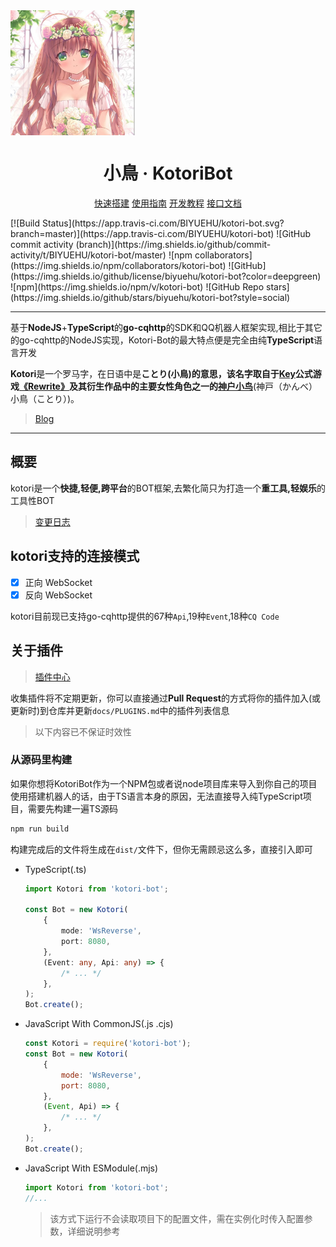 <img  align="center" src="./favicon.ico" width="200px" height="200px"/>
<h1 align="center">小鳥 · KotoriBot</h1>

<p align="center">
<a href="./docs/CREATE.md">快速搭建</a>
<a href="./docs/GUIDE.md">使用指南</a>
<a href="./docs/DEVELOP.md">开发教程</a>
<a href="./docs/INTERFACE.md">接口文档</a>
</p>
[![Build Status](https://app.travis-ci.com/BIYUEHU/kotori-bot.svg?branch=master)](https://app.travis-ci.com/BIYUEHU/kotori-bot) ![GitHub commit activity (branch)](https://img.shields.io/github/commit-activity/t/BIYUEHU/kotori-bot/master) ![npm collaborators](https://img.shields.io/npm/collaborators/kotori-bot) ![GitHub](https://img.shields.io/github/license/biyuehu/kotori-bot?color=deepgreen) ![npm](https://img.shields.io/npm/v/kotori-bot) ![GitHub Repo stars](https://img.shields.io/github/stars/biyuehu/kotori-bot?style=social)

----

基于**NodeJS**+**TypeScript**的**go-cqhttp**的SDK和QQ机器人框架实现,相比于其它的go-cqhttp的NodeJS实现，Kotori-Bot的最大特点便是完全由纯**TypeScript**语言开发

**Kotori**是一个罗马字，在日语中是**ことり(小鳥)**的意思，该名字取自于[Key](http://key.visualarts.gr.jp/)公式游戏[《Rewrite》](https://bgm.tv/subject/4022)及其衍生作品中的主要女性角色之一的**[神户小鸟](https://bgm.tv/character/12063)**(神戸（かんべ） 小鳥（ことり）)。

> [Blog](https://imlolicon.tk)

------

## 概要
kotori是一个**快捷,轻便,跨平台**的BOT框架,去繁化简只为打造一个**重工具,轻娱乐**的工具性BOT

> [变更日志](CHANGELOG.md)

## kotori支持的连接模式
- [x] 正向 WebSocket
- [x] 反向 WebSocket

kotori目前现已支持go-cqhttp提供的67种`Api`,19种`Event`,18种`CQ Code`


## 关于插件

> [插件中心](docs/PLUGINS.md)

收集插件将不定期更新，你可以直接通过**Pull Request**的方式将你的插件加入(或更新时)到仓库并更新`docs/PLUGINS.md`中的插件列表信息

> 以下内容已不保证时效性

### 从源码里构建

如果你想将KotoriBot作为一个NPM包或者说node项目库来导入到你自己的项目使用搭建机器人的话，由于TS语言本身的原因，无法直接导入纯TypeScript项目，需要先构建一遍TS源码

```bash
npm run build
```

构建完成后的文件将生成在`dist/`文件下，但你无需顾忌这么多，直接引入即可

-   TypeScript(.ts)

    ```typescript
    import Kotori from 'kotori-bot';

    const Bot = new Kotori(
    	{
    		mode: 'WsReverse',
    		port: 8080,
    	},
    	(Event: any, Api: any) => {
    		/* ... */
    	},
    );
    Bot.create();
    ```

-   JavaScript With CommonJS(.js .cjs)

    ```javascript
    const Kotori = require('kotori-bot');
    const Bot = new Kotori(
    	{
    		mode: 'WsReverse',
    		port: 8080,
    	},
    	(Event, Api) => {
    		/* ... */
    	},
    );
    Bot.create();
    ```

-   JavaScript With ESModule(.mjs)

    ```javascript
    import Kotori from 'kotori-bot';
    //...
    ```

    > 该方式下运行不会读取项目下的配置文件，需在实例化时传入配置参数，详细说明参考
